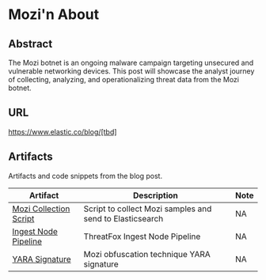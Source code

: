 # Mozi'n About

## Abstract
The Mozi botnet is an ongoing malware campaign targeting unsecured and vulnerable networking devices. This post will showcase the analyst journey of collecting, analyzing, and operationalizing threat data from the Mozi botnet.

## URL
https://www.elastic.co/blog/[tbd]

## Artifacts
Artifacts and code snippets from the blog post.

| Artifact | Description | Note |
| - | - | - |
| [Mozi Collection Script](./collection.sh) | Script to collect Mozi samples and send to Elasticsearch | NA |
| [Ingest Node Pipeline](./ingest-node-pipeline.json) | ThreatFox Ingest Node Pipeline | NA |
| [YARA Signature](./mozi-obfuscation-technique.yara) | Mozi obfuscation technique YARA signature | NA |

